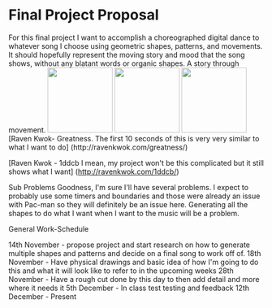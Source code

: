 
<!DOCTYPE html>
<html>
<body>

<h1>Final Project Proposal</h1>

<p> For this final project I want to accomplish a choreographed digital dance to whatever song I choose using geometric shapes, patterns, and movements. It should hopefully represent the moving story and mood that the song shows, without any blatant words or organic shapes. A story through movement.


<img src = http://images.veerle.duoh.com/uploads/design-article-images/geometric-patterns-cubes-final.png style = "width: 128px; height: 128px;">
<img src = https://s-media-cache-ak0.pinimg.com/originals/3d/b4/10/3db410e5991f1af782826b8d53eab29f.jpg style = "width: 128px; height: 128px;">
<img src = http://i.imgur.com/pj3hfT4.png style = "width: 128px; height: 128px;" >
[Raven Kwok- Greatness. The first 10 seconds of this is very very similar to what I want to do] (http://ravenkwok.com/greatness/)


[Raven Kwok - 1ddcb I mean, my project won't be this complicated but it still shows what I want] (http://ravenkwok.com/1ddcb/)



Sub Problems
Goodness, I'm sure I'll have several problems. I expect to probably use some timers and boundaries and those were already an issue with Pac-man so they will definitely be an issue here. Generating all the shapes to do what I want when I want to the music will be a problem.



General Work-Schedule

14th November - propose project and start research on how to generate multiple shapes and patterns and decide on a final song to work off of.
18th November - Have physical drawings and basic idea of how I'm going to do this and what it will look like to refer to in the upcoming weeks
28th November - Have a rough cut done by this day to then add detail and more where it needs it
5th December - In class test testing and feedback
12th December - Present
</p>

</body>
</html>
